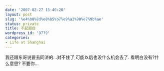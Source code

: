 ```yaml
---
date: '2007-02-27 15:40:20'
layout: post
slug: '%e4%b8%8d%e8%b5%b7%e9%a2%98%e7%9b%ae'
status: private
title: 不起题目
wordpress_id: '9779'
categories:
- Life at Shanghai
---
```


我还跟东哥说要去同济的...对不住了,可能以后也没什么机会去了. 看明白没有?什么意思? 不要你...
